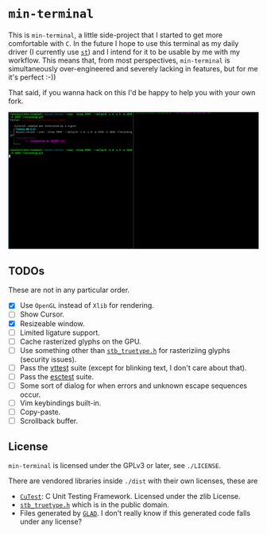 # `min-terminal`

This is `min-terminal`, a little side-project that I started to get more comfortable with `C`. In the future I hope to use this terminal as my daily driver (I currently use [`st`](https://st.suckless.org/)) and I intend for it to be usable by me with my workflow. This means that, from most perspectives, `min-terminal` is simultaneously over-engineered and severely lacking in features, but for me it's perfect :-))

That said, if you wanna hack on this I'd be happy to help you with your own fork.

![A screen recording of me using `min-terminal`](recording.gif)

## TODOs

These are not in any particular order.

- [X] Use `OpenGL` instead of `Xlib` for rendering.
- [ ] Show Cursor.
- [X] Resizeable window.
- [ ] Limited ligature support.
- [ ] Cache rasterized glyphs on the GPU.
- [ ] Use something other than [`stb_truetype.h`](https://github.com/nothings/stb/blob/master/stb_truetype.h) for rasteriziing glyphs (security issues).
- [ ] Pass the [vttest](https://www.invisible-island.net/vttest/) suite (except for blinking text, I don't care about that).
- [ ] Pass the [esctest](https://github.com/ThomasDickey/esctest2) suite.
- [ ] Some sort of dialog for when errors and unknown escape sequences occur.
- [ ] Vim keybindings built-in.
- [ ] Copy-paste.
- [ ] Scrollback buffer.

## License

`min-terminal` is licensed under the GPLv3 or later, see `./LICENSE`.

There are vendored libraries inside `./dist` with their own licenses, these are
 - [`CuTest`](https://cutest.sourceforge.net/): C Unit Testing Framework. Licensed under the zlib License.
 - [`stb_truetype.h`](https://github.com/nothings/stb/blob/master/stb_truetype.h) which is in the public domain.
 - Files generated by [`GLAD`](https://github.com/premake-libs/glad). I don't really know if this generated code falls under any license?
